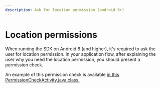 ```yaml
---
description: Ask for location permission (android 6+)
---
```


# Location permissions

When running the SDK on Android 6 \(and higher\), it's required to ask the user for location permission. In your application flow, after explaining the user why you need the location permission, you should present a permission check.

An example of this permission check is available [in this PermissionCheckActivity.java class.](https://github.com/sentiance/sdk-starter-android/blob/master/app/src/main/java/com/sentiance/sdkstarter/PermissionCheckActivity.java)

